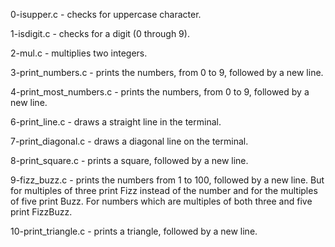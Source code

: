 0-isupper.c - checks for uppercase character.

1-isdigit.c -  checks for a digit (0 through 9).

2-mul.c -  multiplies two integers.

3-print_numbers.c - prints the numbers, from 0 to 9, followed by a new line.

4-print_most_numbers.c - prints the numbers, from 0 to 9, followed by a new line.

6-print_line.c - draws a straight line in the terminal.

7-print_diagonal.c - draws a diagonal line on the terminal.

8-print_square.c - prints a square, followed by a new line.

9-fizz_buzz.c - prints the numbers from 1 to 100, followed by a new line. But for multiples of three print Fizz instead of the number and for the multiples of five print Buzz. For numbers which are multiples of both three and five print FizzBuzz.

10-print_triangle.c - prints a triangle, followed by a new line.
